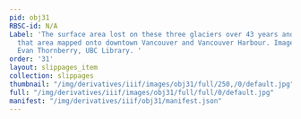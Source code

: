 ```yaml
---
pid: obj31
RBSC-id: N/A
Label: 'The surface area lost on these three glaciers over 43 years and visualizes
  that area mapped onto downtown Vancouver and Vancouver Harbour. Image compiled by
  Evan Thornberry, UBC Library. '
order: '31'
layout: slippages_item
collection: slippages
thumbnail: "/img/derivatives/iiif/images/obj31/full/250,/0/default.jpg"
full: "/img/derivatives/iiif/images/obj31/full/full/0/default.jpg"
manifest: "/img/derivatives/iiif/obj31/manifest.json"
---
```

